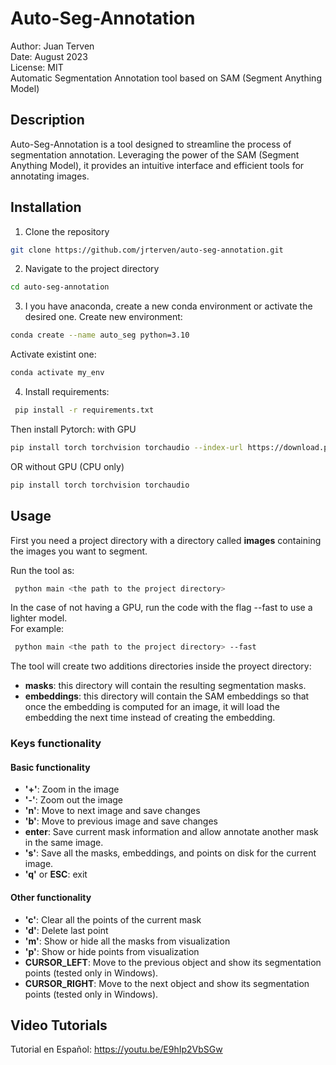 # Auto-Seg-Annotation

Author: Juan Terven  
Date: August 2023  
License: MIT  
Automatic Segmentation Annotation tool based on SAM (Segment Anything Model)  

## Description
Auto-Seg-Annotation is a tool designed to streamline the process of segmentation annotation. Leveraging the power of the SAM (Segment Anything Model), it provides an intuitive interface and efficient tools for annotating images.

## Installation

1. Clone the repository
```bash
git clone https://github.com/jrterven/auto-seg-annotation.git
```
2. Navigate to the project directory
```bash
cd auto-seg-annotation
```
3. I you have anaconda, create a new conda environment or activate the desired one.
Create new environment:
```bash
conda create --name auto_seg python=3.10
```
Activate existint one:
```bash
conda activate my_env
```

4. Install requirements:
```bash
 pip install -r requirements.txt
```
Then install Pytorch:
with GPU
```bash
pip install torch torchvision torchaudio --index-url https://download.pytorch.org/whl/cu117
```
OR without GPU (CPU only)
```bash
pip install torch torchvision torchaudio
```

## Usage
First you need a project directory with a directory called **images** containing the images you want to segment.

Run the tool as:
```bash
 python main <the path to the project directory>
```

In the case of not having a GPU, run the code with the flag --fast to use a lighter model.  
For example:
```bash
 python main <the path to the project directory> --fast
```

The tool will create two additions directories inside the proyect directory:
* **masks**: this directory will contain the resulting segmentation masks.
* **embeddings**: this directory will contain the SAM embeddings so that once the embedding is computed for an image, it will load the embedding the next time instead of creating the embedding.

### Keys functionality 
#### Basic functionality
* **'+'**: Zoom in the image
* **'-'**: Zoom out the image
* **'n'**: Move to next image and save changes
* **'b'**: Move to previous image and save changes
* **enter**: Save current mask information and allow annotate another mask in the same image.
* **'s'**:  Save all the masks, embeddings, and points on disk for the current image.
* **'q'** or **ESC**: exit

#### Other functionality
* **'c'**: Clear all the points of the current mask
* **'d'**: Delete last point
* **'m'**: Show or hide all the masks from visualization
* **'p'**: Show or hide points from visualization
* **CURSOR_LEFT**: Move to the previous object and show its segmentation points (tested only in Windows).
 * **CURSOR_RIGHT**: Move to the next object and show its segmentation points (tested only in Windows).


## Video Tutorials
Tutorial en Español: https://youtu.be/E9hIp2VbSGw